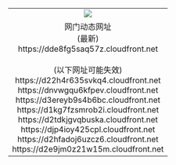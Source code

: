 ﻿<table>
  <tr></tr>
  <tr><td colspan=2 align=center><img src="https://dde8fg5saq57z.cloudfront.net/Up/oGate.jpg" /></td></tr>
  <tr><td colspan=2 align=center>网门动态网址<br/>(最新)
<br>https://dde8fg5saq57z.cloudfront.net
<br/><br/>(以下网址可能失效)
<br>https://d22h4r635svkq4.cloudfront.net
<br>https://dnvwgqu6kfpev.cloudfront.net
<br>https://d3ereyb9s4b6bc.cloudfront.net
<br>https://d1kg7fzsmrob2i.cloudfront.net
<br>https://d2tdkjgvqbuska.cloudfront.net
<br>https://djp4ioy425cpl.cloudfront.net
<br>https://d2hfadoj6uzcz6.cloudfront.net
<br>https://d2e9jm0z21w15m.cloudfront.net
    </td>
  </tr>
</table>

